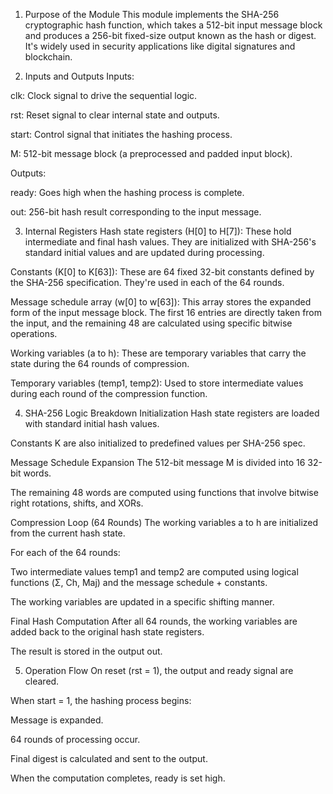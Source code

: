 1. Purpose of the Module
This module implements the SHA-256 cryptographic hash function, which takes a 512-bit input message block and produces a 256-bit fixed-size output known as the hash or digest. It's widely used in security applications like digital signatures and blockchain.

2. Inputs and Outputs
Inputs:

clk: Clock signal to drive the sequential logic.

rst: Reset signal to clear internal state and outputs.

start: Control signal that initiates the hashing process.

M: 512-bit message block (a preprocessed and padded input block).

Outputs:

ready: Goes high when the hashing process is complete.

out: 256-bit hash result corresponding to the input message.

3. Internal Registers
Hash state registers (H[0] to H[7]):
These hold intermediate and final hash values. They are initialized with SHA-256's standard initial values and are updated during processing.

Constants (K[0] to K[63]):
These are 64 fixed 32-bit constants defined by the SHA-256 specification. They're used in each of the 64 rounds.

Message schedule array (w[0] to w[63]):
This array stores the expanded form of the input message block. The first 16 entries are directly taken from the input, and the remaining 48 are calculated using specific bitwise operations.

Working variables (a to h):
These are temporary variables that carry the state during the 64 rounds of compression.

Temporary variables (temp1, temp2):
Used to store intermediate values during each round of the compression function.

4. SHA-256 Logic Breakdown
Initialization
Hash state registers are loaded with standard initial hash values.

Constants K are also initialized to predefined values per SHA-256 spec.

Message Schedule Expansion
The 512-bit message M is divided into 16 32-bit words.

The remaining 48 words are computed using functions that involve bitwise right rotations, shifts, and XORs.

Compression Loop (64 Rounds)
The working variables a to h are initialized from the current hash state.

For each of the 64 rounds:

Two intermediate values temp1 and temp2 are computed using logical functions (Σ, Ch, Maj) and the message schedule + constants.

The working variables are updated in a specific shifting manner.

Final Hash Computation
After all 64 rounds, the working variables are added back to the original hash state registers.

The result is stored in the output out.

5. Operation Flow
On reset (rst = 1), the output and ready signal are cleared.

When start = 1, the hashing process begins:

Message is expanded.

64 rounds of processing occur.

Final digest is calculated and sent to the output.

When the computation completes, ready is set high.
